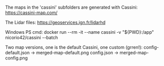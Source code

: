 The maps in the 'cassini' subfolders are generated with Cassini: https://cassini-map.com/

The Lidar files: https://geoservices.ign.fr/lidarhd

Windows PS cmd:
docker run --rm -it --name cassini -v "${PWD}:/app" nicorio42/cassini  --batch

Two map versions, one is the default Cassini, one custom (grren!): 
config-default.json -> merged-map-default.png
config.json -> merged-map-config.png
